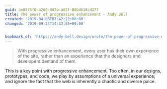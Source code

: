 ```yaml
---
guid: ae8575f0-a2d0-447b-a87f-86bdb18cd277
title: The power of progressive enhancement - Andy Bell
created: '2019-04-06T07:42:22+00:00'
changed: '2019-09-24T14:32:55+00:00'


bookmark_of: 'https://andy-bell.design/wrote/the-power-of-progressive-enhancement/'
---
```


> With progressive enhancement, every user has their own experience of the site, rather than an experience that the designers and developers demand of them.

This is a key point with progressive enhancement. Too often, in our designs, prototypes, and code, we play by assumptions of a universal experience, and ignore the fact that the web is inherently a chaotic and diverse palce. 
